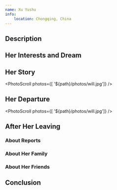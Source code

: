 ```yaml
---
name: Xu Yushu
info:
    location: Chongqing, China
---
```


## Description

<!-- To-Do -->

## Her Interests and Dream

<!-- To-Do -->

## Her Story

<!-- To-Do -->

<PhotoScroll photos={[ '${path}/photos/will.jpg']} />

<!-- To-Do -->

## Her Departure

<!-- To-Do -->

<PhotoScroll photos={[ '${path}/photos/will.jpg']} />

<!-- To-Do -->

## After Her Leaving

### About Reports

<!-- To-Do -->

### About Her Family

<!-- To-Do -->

### About Her Friends

<!-- To-Do -->

## Conclusion

<!-- To-Do -->






